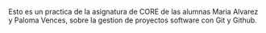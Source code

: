 Esto es un practica de la asignatura de CORE de las alumnas Maria Alvarez y Paloma Vences, sobre la gestion de proyectos software con Git y Github.